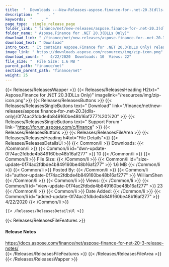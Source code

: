 ```yaml
---
title:  "  Downloads ---New-Releases-aspose.finance-for-.net-20.3(dlls-only) . " 
description:  "    . " 
keywords:  "    . " 
page_type:  single_release_page
folder_link: " finance/net/new-releases/aspose.finance-for-.net-20.3(dlls-only)/"
folder_name: " Aspose.Finance for .NET 20.3(DLLs Only)"
download_link: " /finance/net/new-releases/aspose.finance-for-.net-20.3(dlls-only)/0f74ac2fdbde4b849160be48b16af277"
download_text: " Download"
Intro_text: " It contains Aspose.Finance for .NET 20.3(DLLs Only) release."
image_link: " https://downloads.aspose.com/resources/img/zip-icon.png"
download_count: "   4/22/2020  Downloads: 10  Views: 22"
file_size: "  File Size: 1.6 MB "
parent_path: "finance/net"
section_parent_path: "finance/net"
weight: 25 
---
```


{{< Releases/ReleasesWapper >}}
  {{< Releases/ReleasesHeading H2txt=" Aspose.Finance for .NET 20.3(DLLs Only)" imagelink="/resources/img/zip-icon.png">}}
  {{< Releases/ReleasesButtons >}}
    {{< Releases/ReleasesSingleButtons text=" Download" link="/finance/net/new-releases/aspose.finance-for-.net-20.3(dlls-only)/0f74ac2fdbde4b849160be48b16af277%20%20" >}}
    {{< Releases/ReleasesSingleButtons text=" Support Forum " link="https://forum.aspose.com/c/finance" >}}
  {{< Releases/ReleasesButtons >}}
  {{< Releases/ReleasesFileArea >}}
    {{< Releases/ReleasesHeading h4txt="File Details">}}
    {{< Releases/ReleasesDetailsUl >}}
            {{< Common/li  >}} Downloads: {{< /Common/li >}} 
      {{< Common/li id="dwn-update-0f74ac2fdbde4b849160be48b16af277" >}} 10 {{< /Common/li >}} 
      {{< Common/li  >}} File Size: {{< /Common/li >}} 
      {{< Common/li id="size-update-0f74ac2fdbde4b849160be48b16af277" >}} 1.6 MB {{< /Common/li >}} 
      {{< Common/li  >}} Posted By: {{< /Common/li >}} 
      {{< Common/li id="author-update-0f74ac2fdbde4b849160be48b16af277" >}} WilliamShen {{< /Common/li >}} 
      {{< Common/li  >}} Views: {{< /Common/li >}} 
      {{< Common/li id="view-update-0f74ac2fdbde4b849160be48b16af277" >}} 23 {{< /Common/li >}} 
      {{< Common/li  >}} Date Added: {{< /Common/li >}} 
      {{< Common/li id="added-update-0f74ac2fdbde4b849160be48b16af277" >}} 4/22/2020 {{< /Common/li >}} 

    {{< /Releases/ReleasesDetailsUl >}}

  {{< Releases/ReleasesFileFeatures >}}
      <h4>Release Notes</h4><div><a href="https://docs.aspose.com/finance/net/aspose-finance-for-net-20-3-release-notes/">https://docs.aspose.com/finance/net/aspose-finance-for-net-20-3-release-notes/</a></div>
  {{< /Releases/ReleasesFileFeatures >}}
 {{< /Releases/ReleasesFileArea >}}
{{< /Releases/ReleasesWapper >}}


